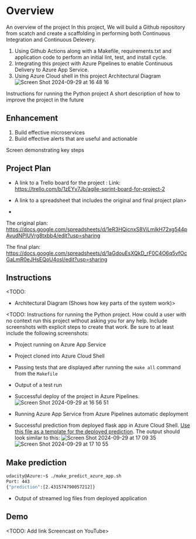 # Overview
An overview of the project
In this project, We will build a Github repository from scatch and create a scaffolding in performing
both Continuous Integration and Continuous Delevery.
 1. Using Github Actions along with a Makefile, requirements.txt and application code to perform an initial lint, test, and install cycle.
 2. Integrating this project with Azure Pipelines to enable Continuous Delivery to Azure App Service.
 3. Using Azure Cloud shell in this project
Architectural Diagram
![Screen Shot 2024-09-29 at 16 48 16](https://github.com/user-attachments/assets/3edc738e-d80f-46f0-897f-ad68bfddc5af)

Instructions for running the Python project
A short description of how to improve the project in the future
## Enhancement
1. Build effective microservices
2. Build effective alerts that are useful and actionable

Screen demonstrating key steps

## Project Plan
* A link to a Trello board for the project : 
Link: https://trello.com/b/1zEYv7Jb/agile-sprint-board-for-project-2

* A link to a spreadsheet that includes the original and final project plan>
* 
The original plan: https://docs.google.com/spreadsheets/d/1eR3HQicnxS8ViLmIkH72xg544pAvudNPIUVrg8txbb4/edit?usp=sharing

The final plan: https://docs.google.com/spreadsheets/d/1aGdouEsXQkD_rF0C4O6q5vfOcGaLmR0eJHsEQoU4osI/edit?usp=sharing

## Instructions

<TODO:  
* Architectural Diagram (Shows how key parts of the system work)>

<TODO:  Instructions for running the Python project.  How could a user with no context run this project without asking you for any help.  Include screenshots with explicit steps to create that work. Be sure to at least include the following screenshots:

* Project running on Azure App Service

* Project cloned into Azure Cloud Shell

* Passing tests that are displayed after running the `make all` command from the `Makefile`

* Output of a test run

* Successful deploy of the project in Azure Pipelines.
 ![Screen Shot 2024-09-29 at 16 56 51](https://github.com/user-attachments/assets/ed0089f8-0775-45c6-a55a-63afe30d8b59)


* Running Azure App Service from Azure Pipelines automatic deployment

* Successful prediction from deployed flask app in Azure Cloud Shell.  [Use this file as a template for the deployed prediction]([(https://github.com/TuanNA163/flask-learn-udacity/blob/main/make_predict_azure_app.sh)]).
The output should look similar to this:
![Screen Shot 2024-09-29 at 17 09 35](https://github.com/user-attachments/assets/c96b7c8a-4a77-42ad-aa49-bc44665ed6dd)
![Screen Shot 2024-09-29 at 17 10 55](https://github.com/user-attachments/assets/bb8e208b-bc34-4e08-8141-0ba86e1ba373)

## Make prediction
```bash
udacity@Azure:~$ ./make_predict_azure_app.sh
Port: 443
{"prediction":[2.431574790057212]}
```

* Output of streamed log files from deployed application

## Demo 

<TODO: Add link Screencast on YouTube>
